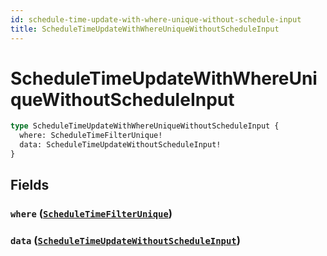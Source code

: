 ```yaml
---
id: schedule-time-update-with-where-unique-without-schedule-input
title: ScheduleTimeUpdateWithWhereUniqueWithoutScheduleInput
---
```


 # ScheduleTimeUpdateWithWhereUniqueWithoutScheduleInput





```graphql
type ScheduleTimeUpdateWithWhereUniqueWithoutScheduleInput {
  where: ScheduleTimeFilterUnique!
  data: ScheduleTimeUpdateWithoutScheduleInput!
}
```


## Fields

### `where` ([`ScheduleTimeFilterUnique`](/inputs/schedule-time-filter-unique))




### `data` ([`ScheduleTimeUpdateWithoutScheduleInput`](/inputs/schedule-time-update-without-schedule-input))






